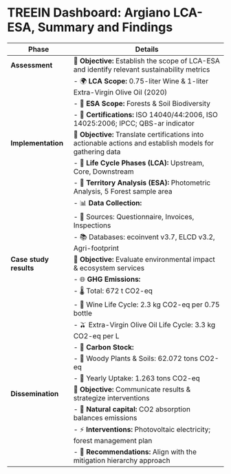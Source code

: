 # TREEIN Dashboard: Argiano LCA-ESA, Summary and Findings

| Phase             | Details                                                                                                   |
|-------------------|-----------------------------------------------------------------------------------------------------------|
| **Assessment**    | 🌟 **Objective:** Establish the scope of LCA-ESA and identify relevant sustainability metrics             |
|                   | - 🌍 **LCA Scope:** 0.75-liter Wine & 1-liter Extra-Virgin Olive Oil (2020)                               |
|                   | - 🌿 **ESA Scope:** Forests & Soil Biodiversity                                                           |
|                   | - 📜 **Certifications:** ISO 14040/44:2006, ISO 14025:2006; IPCC; QBS-ar indicator                        |
| **Implementation**| 🌟 **Objective:** Translate certifications into actionable actions and establish models for gathering data|
|                   | - 🔄 **Life Cycle Phases (LCA):** Upstream, Core, Downstream                                              |
|                   | - 🌳 **Territory Analysis (ESA):** Photometric Analysis, 5 Forest sample area                             |
|                   | - 📊 **Data Collection:**                                                                                 |
|                   |   - 📝 Sources: Questionnaire, Invoices, Inspections                                                      |
|                   |   - 📚 Databases: ecoinvent v3.7, ELCD v3.2, Agri-footprint                                               |
| **Case study results** | 🌟 **Objective:** Evaluate environmental impact & ecosystem services                                 |
|                   | - 🌐 **GHG Emissions:**                                                                                   |
|                   |   - 🌡️ Total: 672 t CO2-eq                                                                                |
|                   |   - 🍷 Wine Life Cycle: 2.3 kg CO2-eq per 0.75 bottle                                                     |
|                   |   - 🫒 Extra-Virgin Olive Oil Life Cycle: 3.3 kg CO2-eq per L                                             |
|                   | - 🌳 **Carbon Stock:**                                                                                    |
|                   |   - 🌲 Woody Plants & Soils: 62.072 tons CO2-eq                                                           |
|                   |   - 🌿 Yearly Uptake: 1.263 tons CO2-eq                                                                   |
| **Dissemination** | 🌟 **Objective:** Communicate results & strategize interventions                                          |
|                   | - 🌱 **Natural capital:** CO2 absorption balances emissions                                               |
|                   | - ⚡ **Interventions:** Photovoltaic electricity; forest management plan                                  |
|                   | - 📝 **Recommendations:** Align with the mitigation hierarchy approach                                    |
